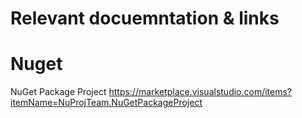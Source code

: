 # Relevant docuemntation & links

# Nuget
NuGet Package Project
https://marketplace.visualstudio.com/items?itemName=NuProjTeam.NuGetPackageProject
